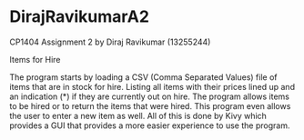 # DirajRavikumarA2

CP1404 Assignment 2 by Diraj Ravikumar (13255244)

Items for Hire

The program starts by loading a CSV (Comma Separated Values) file of items that are in stock for hire. Listing all items with their prices lined up and an indication (*) if they are currently out on hire. The program allows items to be hired or to return the items that were hired. This program even allows the user to enter a new item as well. All of this is done by Kivy which provides a GUI that provides a more easier experience to use the program. 
